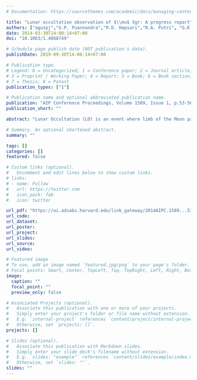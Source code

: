 ```yaml
---
# Documentation: https://sourcethemes.com/academic/docs/managing-content/

title: "Lunar occultation observation of $\\mu$ Sgr: A progress report"
authors: ["aguspj","G.P. Puannandra","R.D. Hapsari","R.A. Putri", "G.K. Haans","I.P.W. Hadiputrawan"]
date: 2014-03-30T14:00:14+07:00
doi: "10.1063/1.4868749"

# Schedule page publish date (NOT publication's date).
publishDate: 2019-09-30T14:00:14+07:00

# Publication type.
# Legend: 0 = Uncategorized; 1 = Conference paper; 2 = Journal article;
# 3 = Preprint / Working Paper; 4 = Report; 5 = Book; 6 = Book section;
# 7 = Thesis; 8 = Patent
publication_types: ["1"]

# Publication name and optional abbreviated publication name.
publication: "AIP Conference Proceedings, Volume 1589, Issue 1, p.53-56"
publication_short: ""

abstract: "Lunar Occultation (LO) is an event where limb of the Moon passing over a particular heavenly bodies such as stars, asteroids, or planets. In other words, during the event, stars, asteroids and planets are occulted by the Moon. When occulted objects contact the lunar limb, there will be a diffraction fringe(s) which can be measured photometrically, until the signal vanishes into noise. This event will give us a valuable information about binarities (of stars) and/or angular diameters estimation (of stars, planets, asteroids) in milliarcsecond resolution, by fitting with theoretical LO pattern. CCDs are common for LO observation because of its fast read out, and recently are developed for sub-meter class telescope. In this paper, our LO observation attempt of μ Sgr and its progress report are presented. The observation was conducted on July 30th, 2012 at Bosscha Observatory, Indonesia, using 45cm f/12 GOTO telescope combined with ST-9 XE CCD camera and Bessel B filter. We used drift-scan method to obtain light curve of the star as it was disappearing behind Moon's dark limb. Our goal is to detect binarity (or multiplicity) of this particular object."

# Summary. An optional shortened abstract.
summary: ""

tags: []
categories: []
featured: false

# Custom links (optional).
#   Uncomment and edit lines below to show custom links.
# links:
# - name: Follow
#   url: https://twitter.com
#   icon_pack: fab
#   icon: twitter

url_pdf: "https://ui.adsabs.harvard.edu/link_gateway/2014AIPC.1589...53J/PUB_HTML"
url_code:
url_dataset:
url_poster:
url_project:
url_slides:
url_source:
url_video:

# Featured image
# To use, add an image named `featured.jpg/png` to your page's folder. 
# Focal points: Smart, Center, TopLeft, Top, TopRight, Left, Right, BottomLeft, Bottom, BottomRight.
image:
  caption: ""
  focal_point: ""
  preview_only: false

# Associated Projects (optional).
#   Associate this publication with one or more of your projects.
#   Simply enter your project's folder or file name without extension.
#   E.g. `internal-project` references `content/project/internal-project/index.md`.
#   Otherwise, set `projects: []`.
projects: []

# Slides (optional).
#   Associate this publication with Markdown slides.
#   Simply enter your slide deck's filename without extension.
#   E.g. `slides: "example"` references `content/slides/example/index.md`.
#   Otherwise, set `slides: ""`.
slides: ""
---
```

